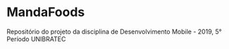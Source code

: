 # MandaFoods
Repositório do projeto da disciplina de Desenvolvimento Mobile -  2019, 5° Período UNIBRATEC
